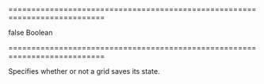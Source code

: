 ===========================================================================
<!--default-->false<!--/default-->
<!--type-->Boolean<!--/type-->
===========================================================================

<!--shortDescription-->
Specifies whether or not a grid saves its state.
<!--/shortDescription-->

<!--fullDescription-->

<!--/fullDescription-->